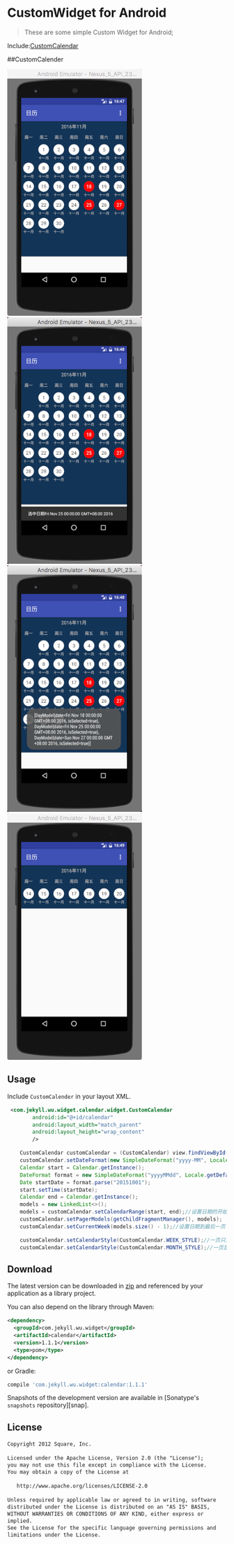 


CustomWidget for Android
==========================
>These are some simple Custom Widget for Android;


Include:[CustomCalendar](#calendar)


##<span id="calendar">CustomCalender</span>

![alt text](./pic/calendar1.png "Title")
![alt text](./pic/calendar2.png "Title")
![alt text](./pic/calendar3.png "Title")
![alt text](./pic/calendar4.png "Title")


Usage
-----

Include `CustomCalender` in your layout XML.

```xml
 <com.jekyll.wu.widget.calendar.widget.CustomCalendar
        android:id="@+id/calendar"
        android:layout_width="match_parent"
        android:layout_height="wrap_content"
        />
```
```java
    CustomCalendar customCalendar = (CustomCalendar) view.findViewById(R.id.cc_test);
    customCalendar.setDateFormat(new SimpleDateFormat("yyyy-MM", Locale.getDefault()));
    Calendar start = Calendar.getInstance();
    DateFormat format = new SimpleDateFormat("yyyyMMdd", Locale.getDefault());
    Date startDate = format.parse("20151001");
    start.setTime(startDate);
    Calendar end = Calendar.getInstance();
    models = new LinkedList<>();
    models = customCalendar.setCalendarRange(start, end);//设置日期的开始结束位置
    customCalendar.setPagerModels(getChildFragmentManager(), models);
    customCalendar.setCurrentWeek(models.size() - 1);//设置日期到最后一页

```

```java
    customCalendar.setCalendarStyle(CustomCalendar.WEEK_STYLE);//一页只显示一周
    customCalendar.setCalendarStyle(CustomCalendar.MONTH_STYLE);//一页显示一月
```
Download
--------

The latest version can be downloaded in [zip][zip] and referenced by your application as a library
project.

You can also depend on the library through Maven:
```xml
<dependency>
  <groupId>com.jekyll.wu.widget</groupId>
  <artifactId>calendar</artifactId>
  <version>1.1.1</version>
  <type>pom</type>
</dependency>
```
or Gradle:
```groovy
compile 'com.jekyll.wu.widget:calendar:1.1.1'
```

Snapshots of the development version are available in [Sonatype's `snapshots` repository][snap].


License
-------

    Copyright 2012 Square, Inc.

    Licensed under the Apache License, Version 2.0 (the "License");
    you may not use this file except in compliance with the License.
    You may obtain a copy of the License at

       http://www.apache.org/licenses/LICENSE-2.0

    Unless required by applicable law or agreed to in writing, software
    distributed under the License is distributed on an "AS IS" BASIS,
    WITHOUT WARRANTIES OR CONDITIONS OF ANY KIND, either express or implied.
    See the License for the specific language governing permissions and
    limitations under the License.



 [zip]: https://github.com/JieJacket/CustomWidget/archive/master.zip








